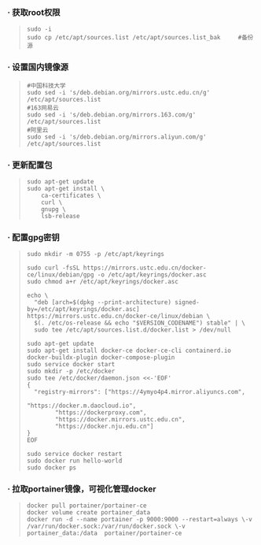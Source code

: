 ### · 获取root权限

> 
>  ```
>  sudo -i       
>  sudo cp /etc/apt/sources.list /etc/apt/sources.list_bak     #备份源
>  ```

### · 设置国内镜像源

> ```
> #中国科技大学
> sudo sed -i 's/deb.debian.org/mirrors.ustc.edu.cn/g' /etc/apt/sources.list
> #163网易云
> sudo sed -i 's/deb.debian.org/mirrors.163.com/g' /etc/apt/sources.list
> #阿里云
> sudo sed -i 's/deb.debian.org/mirrors.aliyun.com/g' /etc/apt/sources.list
> ```

### · 更新配置包

> ```
> sudo apt-get update
> sudo apt-get install \
>     ca-certificates \
>     curl \
>     gnupg \
>     lsb-release
> ```

### · 配置gpg密钥

> ```
> sudo mkdir -m 0755 -p /etc/apt/keyrings
> 
> sudo curl -fsSL https://mirrors.ustc.edu.cn/docker-ce/linux/debian/gpg -o /etc/apt/keyrings/docker.asc
> sudo chmod a+r /etc/apt/keyrings/docker.asc
>  
> echo \
>   "deb [arch=$(dpkg --print-architecture) signed-by=/etc/apt/keyrings/docker.asc] https://mirrors.ustc.edu.cn/docker-ce/linux/debian \
>   $(. /etc/os-release && echo "$VERSION_CODENAME") stable" | \
>   sudo tee /etc/apt/sources.list.d/docker.list > /dev/null
> ```
> ```
> sudo apt-get update
> sudo apt-get install docker-ce docker-ce-cli containerd.io docker-buildx-plugin docker-compose-plugin
> sudo service docker start
> sudo mkdir -p /etc/docker
> sudo tee /etc/docker/daemon.json <<-'EOF'
> {
>   "registry-mirrors": ["https://4ymyo4p4.mirror.aliyuncs.com",
>                                    "https://docker.m.daocloud.io",
>         "https://dockerproxy.com",
>         "https://docker.mirrors.ustc.edu.cn",
>         "https://docker.nju.edu.cn"]
> }
> EOF
> ```
> 
> 
> ```
> sudo service docker restart
> sudo docker run hello-world
> sudo docker ps
> ```

### · 拉取portainer镜像，可视化管理docker

> ```
> docker pull portainer/portainer-ce
> docker volume create portainer_data 
> docker run -d --name portainer -p 9000:9000 --restart=always \-v /var/run/docker.sock:/var/run/docker.sock \-v portainer_data:/data  portainer/portainer-ce
> ```
